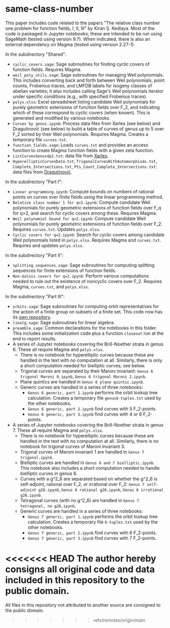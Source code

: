 # same-class-number

This paper includes code related to the papers "The relative class number one problem for function fields, I, II, III" by Kiran S. Kedlaya. Most of the code is packaged in Jupyter notebooks; these are intended to be run using SageMath (tested using version 9.7). When indicated, there is also an external dependency on Magma (tested using version 2.27-1).

In the subdirectory "Shared":

- `cyclic_covers.sage`: Sage subroutines for finding cyclic covers of function fields. Requires Magma.
- `weil_poly_utils.sage`: Sage subroutines for managing Weil polynomials. This includes converting back and forth between Weil polynomials, point counts, Frobenius traces, and LMFDB labels for isogeny classes of abelian varieties; it also includes calling Sage's Weil polynomials iterator under specific conditions (e.g., with specified Frobenius traces).
- `polys.xlsx`: Excel spreadsheet listing candidate Weil polynomials for purely geometric extensions of function fields over F_2, and indicating which of these correspond to cyclic covers (when known). This is generated and modified by various notebooks.
- `Curves by genus.ipynb`: Process data files from Xarles (see below) and Dragutinović (see below) to build a table of curves of genus up to 5 over F\_2 sorted by their Weil polynomials. Requires Magma. Creates a temporary file `curves.txt`.
- `function_fields.sage`: Loads `curves.txt` and provides an access function to create Magma function fields with a given zeta function.
- `ListCurvesGenus4p2.txt`: data file from [Xarles](https://github.com/XavierXarles/Censusforgenus4curvesoverF2).
- `HyperellipticCurvesData.txt`, `TrigonalCurvesWithAutomorphisms.txt`, `Complete_Intersections.txt`, `Pts_Count_Complete_Intersections.txt`: data files from [Dragutinović](https://github.com/DusanDragutinovic/MT_Curves).

In the subdirectory "Part I":

- `Linear programming.ipynb`: Compute bounds on numbers of rational points on curves over finite fields using the linear programming method.
- `Relative class number 1 for q>2.ipynb`: Compute candidate Weil polynomials for purely geometric extensions of function fields over F_q for q>2, and search for cyclic covers among these. Requires Magma.
- `Weil polynomial bound for q=2.ipynb`: Compute candidate Weil polynomials for purely geometric extensions of function fields over F\_2. Requires `curves.txt`. Updates `polys.xlsx`.
- `Cyclic covers for q=2.ipynb`: Search for cyclic covers among candidate Weil polynomials listed in `polys.xlsx`. Requires Magma and `curves.txt`. Requires and updates `polys.xlsx`.

In the subdirectory "Part II":

- `splitting_sequences.sage`: Sage subroutines for computing splitting sequences for finite extensions of function fields.
- `Non-Galois covers for q=2.ipynb`: Perform various computations needed to rule out the existence of noncyclic covers over F_2. Requires Magma, `curves.txt`, and `polys.xlsx`. 
 
In the subdirectory "Part III":

- `orbits.sage`: Sage subroutines for computing orbit representatives for the action of a finite group on subsets of a finite set. This code now has its [own repository](https://www.github.com/kedlaya/orbits).
- `linalg.sage`: Sage subroutines for linear algebra.
- `preamble.sage`: Common declarations for the notebooks in this folder. This includes some initialization code   plus a function `closeout` run at the end to report results.
- A series of Jupyter notebooks covering the Brill-Noether strata in genus 6. These all require Magma and `polys.xlsx`.
  - There is no notebook for hyperelliptic curves because these are handled in the text with no computation at all. Similarly, there is only a short computation needed for bielliptic curves; see below.
  - Trigonal curves are separated by their Maroni invariant: `Genus 6 trigonal Maroni 0.ipynb`, `Genus 6 trigonal Maroni 2.ipynb`.
  - Plane quintics are handled in `Genus 6 plane quintic.ipynb`.
  - Generic curves are handled in a series of three notebooks:
     - `Genus 6 generic, part 1.ipynb` performs the orbit lookup tree calculation. Creates a temporary file `genus6-tuples.txt` used by the other notebooks.
     - `Genus 6 generic, part 2.ipynb` find curves with 5 F\_2-points.
     - `Genus 6 generic, part 3.ipynb` find curves with 4 or 6 F\_2-points.
- A series of Jupyter notebooks covering the Brill-Noether strata in genus 7. These all require Magma and `polys.xlsx`.
  - There is no notebook for hyperelliptic curves because these are handled in the text with no computation at all. Similarly, there is no notebook for trigonal curves of Maroni invariant 3.
  - Trigonal curves of Maroni invariant 1 are handled in `Genus 7 trigonal.ipynb`.
  - Bielliptic curves are handled in `Genus 6 and 7 bielliptic.ipynb`. This notebook also includes a short computation needed to handle bielliptic curves in genus 6.
  - Curves with a g\^2\_6 are separated based on whether the g\^2\_6 is self-adjoint, rational over F\_2, or irrational over F\_2: `Genus 7 self-adjoint g26.ipynb`, `Genus 6 rational g26.ipynb`, `Genus 6 irrational g26.ipynb`.
  - Tetragonal curves (with no g\^2\_6) are handled in `Genus 7 tetragonal, no g26.ipynb`.
  - Generic curves are handled in a series of three notebooks:
     - `Genus 7 generic, part 1.ipynb` performs the orbit lookup tree calculation. Creates a temporary file `6-tuples.txt` used by the other notebooks.
     - `Genus 7 generic, part 2.ipynb` find curves with 6 F\_2-points.
     - `Genus 7 generic, part 3.ipynb` find curves with 7 F\_2-points.

<<<<<<< HEAD
The author hereby consigns all original code and data included in this repository to the public domain.
=======
All files in this repository not attributed to another source are consigned to the public domain.
>>>>>>> refs/remotes/origin/main
